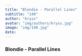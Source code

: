 ```yaml
---
title: "Blondie - Parallel Lines"
subtitle: "140"
author: "kryss"
avatar: "img/authors/kryss.jpg"
image: "img/140.jpg"
date:
---
```


### Blondie - Parallel Lines
